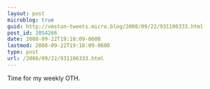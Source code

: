 ```yaml
---
layout: post
microblog: true
guid: http://vmstan-tweets.micro.blog/2008/09/22/931106333.html
post_id: 3054266
date: 2008-09-22T19:18:09-0600
lastmod: 2008-09-22T19:18:09-0600
type: post
url: /2008/09/22/931106333.html
---
```

Time for my weekly OTH.
